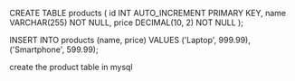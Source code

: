 CREATE TABLE products (
    id INT AUTO_INCREMENT PRIMARY KEY,
    name VARCHAR(255) NOT NULL,
    price DECIMAL(10, 2) NOT NULL
);

INSERT INTO products (name, price) VALUES ('Laptop', 999.99), ('Smartphone', 599.99);


create the product table in mysql